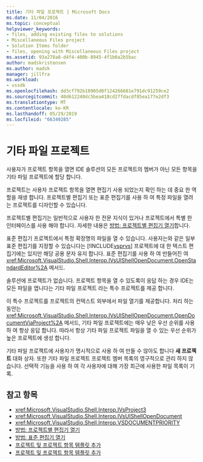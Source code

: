 ```yaml
---
title: 기타 파일 프로젝트 | Microsoft Docs
ms.date: 11/04/2016
ms.topic: conceptual
helpviewer_keywords:
- files, adding existing files to solutions
- Miscellaneous Files project
- Solution Items folder
- files, opening with Miscellaneous Files project
ms.assetid: 93a278a8-d4f4-400b-8945-4f1b0a2b5bac
author: madskristensen
ms.author: madsk
manager: jillfra
ms.workload:
- vssdk
ms.openlocfilehash: dd3cf792b10905d0f124266601e791dc91259ce2
ms.sourcegitcommit: 40d612240dc5bea418cd27fdacdf85ea177e2df3
ms.translationtype: MT
ms.contentlocale: ko-KR
ms.lasthandoff: 05/29/2019
ms.locfileid: "66349285"
---
```

# <a name="miscellaneous-files-project"></a>기타 파일 프로젝트
사용자가 프로젝트 항목을 열면 IDE 솔루션의 모든 프로젝트의 멤버가 아닌 모든 항목을 기타 파일 프로젝트에 할당 합니다.

 프로젝트는 사용자 프로젝트 항목을 열면 편집기 사용 되었는지 확인 하는 데 중요 한 역할을 재생 합니다. 프로젝트별 편집기 또는 표준 편집기를 사용 하 여 특정 파일을 열려는 프로젝트를 디자인할 수 있습니다.

 프로젝트별 편집기는 일반적으로 사용자 한 전문 지식이 있거나 프로젝트에서 특별 한 인터페이스를 사용 해야 합니다. 자세한 내용은 [방법: 프로젝트별 편집기 열기](../../extensibility/how-to-open-project-specific-editors.md)합니다.

 표준 편집기 프로젝트에서 특정 확장명의 파일을 열 수 있습니다. 사용자는와 같은 일부 표준 편집기를 지정할 수 있습니다는 [!INCLUDE[vsprvs](../../code-quality/includes/vsprvs_md.md)] 프로젝트에 대 한 텍스트 편집기에는 있지만 해당 공용 문자 유지 합니다. 표준 편집기를 사용 하 여 만들어진 여 <xref:Microsoft.VisualStudio.Shell.Interop.IVsUIShellOpenDocument.OpenStandardEditor%2A> 메서드.

 솔루션에 프로젝트가 없습니다. 프로젝트 항목을 열 수 있도록이 응답 하는 경우 IDE는 모든 파일을 엽니다는 기타 파일 프로젝트 라는 특수 프로젝트를 제공 합니다.

 이 특수 프로젝트를 프로젝트의 컨텍스트 외부에서 파일 열기를 제공합니다. 처리 하는 동안는 <xref:Microsoft.VisualStudio.Shell.Interop.IVsUIShellOpenDocument.OpenDocumentViaProject%2A> 메서드, 기타 파일 프로젝트에는 매우 낮은 우선 순위를 사용 하 여 항상 응답 합니다. 따라서 항상 기타 파일 프로젝트 파일을 열 수 있는 우선 순위가 높은 프로젝트에 생성 합니다.

 기타 파일 프로젝트에 사용자가 명시적으로 사용 하 여 만들 수 않아도 합니다 **새 프로젝트** 대화 상자. 또한 기타 파일 프로젝트 프로젝트 멤버 목록의 영구적으로 관리 하지 않습니다. 선택적 기능을 사용 하 여 각 사용자에 대해 가장 최근에 사용한 파일 목록이 기록.

## <a name="see-also"></a>참고 항목
- <xref:Microsoft.VisualStudio.Shell.Interop.IVsProject3>
- <xref:Microsoft.VisualStudio.Shell.Interop.IVsUIShellOpenDocument>
- <xref:Microsoft.VisualStudio.Shell.Interop.VSDOCUMENTPRIORITY>
- [방법: 프로젝트별 편집기 열기](../../extensibility/how-to-open-project-specific-editors.md)
- [방법: 표준 편집기 열기](../../extensibility/how-to-open-standard-editors.md)
- [프로젝트 및 프로젝트 항목 템플릿 추가](../../extensibility/internals/adding-project-and-project-item-templates.md)
- [프로젝트 및 프로젝트 항목 템플릿 추가](../../extensibility/internals/adding-project-and-project-item-templates.md)